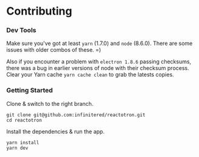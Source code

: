 # Contributing

### Dev Tools

Make sure you've got at least `yarn` (1.7.0) and `node` (8.6.0). There are some
issues with older combos of these. =)

Also if you encounter a problem with `electron 1.8.6` passing checksums, there was a bug in
earlier versions of node with their checksum process. Clear your Yarn cache `yarn cache clean` to
grab the latests copies.

### Getting Started

Clone & switch to the right branch.

```
git clone git@github.com:infinitered/reactotron.git
cd reactotron
```

Install the dependencies & run the app.

```
yarn install
yarn dev
```
